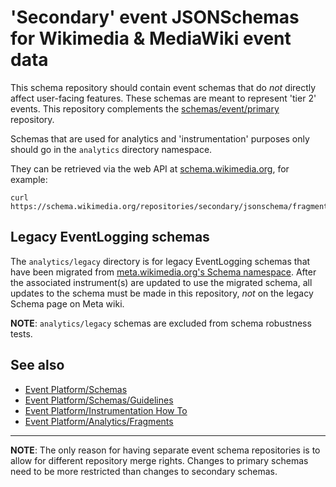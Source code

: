 # 'Secondary' event JSONSchemas for Wikimedia & MediaWiki event data

This schema repository should contain event schemas that do *not* directly affect user-facing features. These schemas are meant to represent 'tier 2' events. This repository complements the [schemas/event/primary](https://gerrit.wikimedia.org/g/schemas/event/primary/) repository.

Schemas that are used for analytics and 'instrumentation' purposes only should go in the `analytics` directory namespace.

They can be retrieved via the web API at [schema.wikimedia.org](https://schema.wikimedia.org/#!//secondary), for example:

```
curl https://schema.wikimedia.org/repositories/secondary/jsonschema/fragment/analytics/common/latest.json
```

## Legacy EventLogging schemas

The `analytics/legacy` directory is for legacy EventLogging schemas that have been migrated from [meta.wikimedia.org's Schema namespace](https://meta.wikimedia.org/w/index.php?title=Special%3AAllPages&from=&to=&namespace=470). After the associated instrument(s) are updated to use the migrated schema, all updates to the schema must be made in this repository, *not* on the legacy Schema page on Meta wiki.

**NOTE**: `analytics/legacy` schemas are excluded from schema robustness tests.

## See also

- [Event Platform/Schemas](https://wikitech.wikimedia.org/wiki/Event_Platform/Schemas)
- [Event Platform/Schemas/Guidelines](https://wikitech.wikimedia.org/wiki/Event_Platform/Schemas/Guidelines)
- [Event Platform/Instrumentation How To](https://wikitech.wikimedia.org/wiki/Event_Platform/Instrumentation_How_To)
- [Event Platform/Analytics/Fragments](https://wikitech.wikimedia.org/wiki/Event_Platform/Analytics/Fragments)

---------

**NOTE**: The only reason for having separate event schema repositories is to allow for different repository merge rights.  Changes to primary schemas need to be more restricted than changes to secondary schemas.
